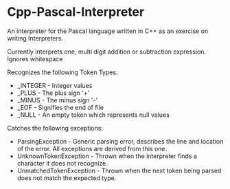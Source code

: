 # Cpp-Pascal-Interpreter
An interpreter for the Pascal language written in C++ as an exercise on writing Interpreters.

Currently interprets one, multi digit addition or subtraction expression.
Ignores whitespace

Recognizes the following Token Types:
* _INTEGER - Integer values
* _PLUS    - The plus sign '+'
* _MINUS   - The minus sign '-'
* _EOF     - Signifies the end of file
* _NULL    - An empty token which represents null values

Catches the following exceptions:
* ParsingException - Generic parsing error, describes the line and location of the error. All exceptions are derived from this one.
* UnknownTokenException - Thrown when the interpreter finds a character it does not recognize.
* UnmatchedTokenException - Thrown when the next token being parsed does not match the expected type.
